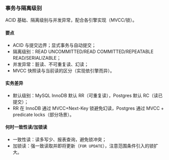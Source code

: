 ### 事务与隔离级别

ACID 基础、隔离级别与并发异常，配合各引擎实现（MVCC/锁）。

#### 要点
- ACID 与提交边界；显式事务与自动提交；
- 隔离级别：READ UNCOMMITTED/READ COMMITTED/REPEATABLE READ/SERIALIZABLE；
- 并发异常：脏读、不可重复读、幻读；
- MVCC 快照读与当前读的区分（实现依引擎而异）。

#### 实务差异

- 默认级别：MySQL InnoDB 默认 RR（可重复读），Postgres 默认 RC（读已提交）；
- RR 在 InnoDB 通过 MVCC+Next-Key 锁避免幻读，Postgres 通过 MVCC + predicate locks（部分场景）。

#### 何时一致性读/加锁读

- 一致性读：读多写少、报表查询，避免锁冲突；
- 加锁读：强一致读取并即将更新（`FOR UPDATE`），注意范围条件引入的锁扩大。
